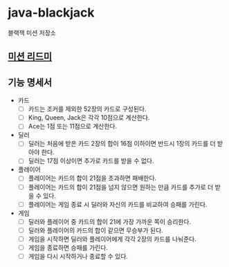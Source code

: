 # java-blackjack

블랙잭 미션 저장소

## [미션 리드미](https://github.com/talmood/private-mission-README/tree/main/%EB%AF%B8%EC%85%98%204%20-%20%EB%B8%94%EB%9E%99%EC%9E%AD)


## 기능 명세서
- 카드
  - [ ] 카드는 조커를 제외한 52장의 카드로 구성된다.
  - [ ] King, Queen, Jack은 각각 10점으로 계산한다.
  - [ ] Ace는 1점 또는 11점으로 계산한다.

- 딜러
  - [ ] 딜러는 처음에 받은 카드 2장의 합이 16점 이하이면 반드시 1장의 카드를 더 받아야 한다.
  - [ ] 딜러는 17점 이상이면 추가로 카드를 받을 수 없다.

- 플레이어
  - [ ] 플레이어는 카드의 합이 21점을 초과하면 패배한다.
  - [ ] 플레이어는 카드의 합이 21점을 넘지 않으면 원하는 만큼 카드를 추가로 더 받을 수 있다.
  - [ ] 플레이어는 게임 종료 시 딜러와 자신의 카드를 비교하여 승패를 가린다.

- 게임
  - [ ] 딜러와 플레이어 중 카드의 합이 21에 가장 가까운 쪽이 승리한다.
  - [ ] 딜러와 플레이어의 카드의 합이 같으면 무승부가 된다.
  - [ ] 게임을 시작하면 딜러와 플레이어에게 각각 2장의 카드를 나눠준다.
  - [ ] 게임을 종료하면 승패를 가린다.
  - [ ] 게임을 다시 시작하거나 종료할 수 있다.
